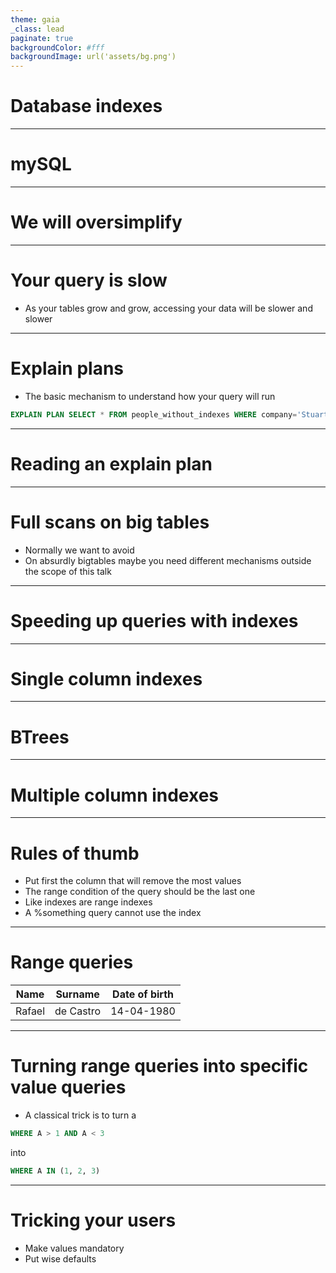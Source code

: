 ```yaml
---
theme: gaia
_class: lead
paginate: true
backgroundColor: #fff
backgroundImage: url('assets/bg.png')
---
```

<!-- _class: lead -->

# Database indexes

---

# mySQL

<!-- We will use mySQL as a mean to provide examples but this should be easily applicable to any other DB -->

---

# We will oversimplify

---

# Your query is slow

- As your tables grow and grow, accessing your data will be slower and slower

---

# Explain plans

- The basic mechanism to understand how your query will run

```sql
EXPLAIN PLAN SELECT * FROM people_without_indexes WHERE company='Stuart';
```

---

# Reading an explain plan


---

# Full scans on big tables

- Normally we want to avoid
- On absurdly bigtables maybe you need different mechanisms outside the scope of this talk

---

# Speeding up queries with indexes

---

# Single column indexes

---

# BTrees

---
<!-- _class: lead -->

# Multiple column indexes

---

# Rules of thumb

- Put first the column that will remove the most values
- The range condition of the query should be the last one
- Like indexes are range indexes
- A %something query cannot use the index

---

# Range queries


| Name   | Surname     | Date of birth    |
| ------ | ----------- | ---------------- |
| Rafael | de Castro   | 14-04-1980       |


---

# Turning range queries into specific value queries

- A classical trick is to turn a

``` sql
WHERE A > 1 AND A < 3
```

into

``` sql
WHERE A IN (1, 2, 3)
```


---

# Tricking your users

- Make values mandatory
- Put wise defaults

